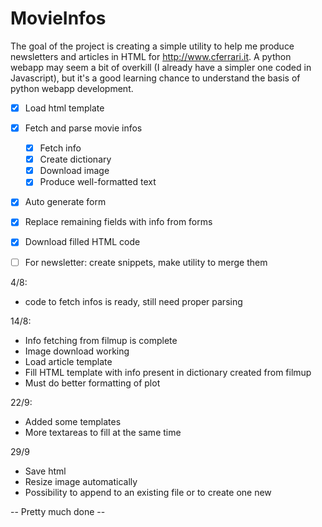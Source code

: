 # MovieInfos

The goal of the project is creating a simple utility to help me produce newsletters and articles in HTML for http://www.cferrari.it. 
A python webapp may seem a bit of overkill (I already have a simpler one coded in Javascript), but it's a good learning chance to understand the basis of python webapp development.

* [x] Load html template 
* [x] Fetch and parse movie infos 
  * [x] Fetch info
  * [x] Create dictionary 
  * [x] Download image 
  * [x] Produce well-formatted text 
* [x] Auto generate form 
* [x] Replace remaining fields with info from forms 
* [x] Download filled HTML code 

* [ ] For newsletter: create snippets, make utility to merge them

4/8:
  * code to fetch infos is ready, still need proper parsing 

14/8:  
  * Info fetching from filmup is complete 
  * Image download working 
  * Load article template 
  * Fill HTML template with info present in dictionary created from filmup
  * Must do better formatting of plot

22/9:
  * Added some templates
  * More textareas to fill at the same time

29/9
  * Save html
  * Resize image automatically
  * Possibility to append to an existing file or to create one new

-- Pretty much done --